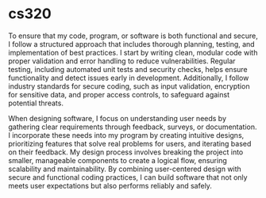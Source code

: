 # cs320
To ensure that my code, program, or software is both functional and secure, I follow a structured approach that includes thorough planning, testing, and implementation of best practices. I start by writing clean, modular code with proper validation and error handling to reduce vulnerabilities. Regular testing, including automated unit tests and security checks, helps ensure functionality and detect issues early in development. Additionally, I follow industry standards for secure coding, such as input validation, encryption for sensitive data, and proper access controls, to safeguard against potential threats.

When designing software, I focus on understanding user needs by gathering clear requirements through feedback, surveys, or documentation. I incorporate these needs into my program by creating intuitive designs, prioritizing features that solve real problems for users, and iterating based on their feedback. My design process involves breaking the project into smaller, manageable components to create a logical flow, ensuring scalability and maintainability. By combining user-centered design with secure and functional coding practices, I can build software that not only meets user expectations but also performs reliably and safely.
